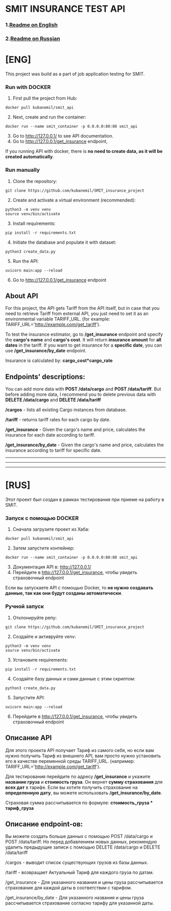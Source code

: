 # SMIT INSURANCE TEST API

### 1.[Readme on English](#eng)
### 2.[Readme on Russian](#rus)


# <a name='eng'>[ENG]</a>
This project was build as a part of job application testing for SMIT.

### Run with DOCKER
1. First pull the project from Hub:
```shell
docker pull kubanemil/smit_api
``` 

2. Next, create and run the container:
```shell
docker run --name smit_container -p 0.0.0.0:80:80 smit_api
```
3. Go to http://127.0.0.1/ to see API documentation.
4. Go to http://127.0.0.1/get_insurance endpoint,

If you running API with docker, there is <b>no need to create data, 
as it will be created automatically</b>.

### Run manually
1. Clone the repository:
```shell
git clone https://github.com/kubanemil/SMIT_insurance_project
```
2. Create and activate a virtual environment (recommended):
```shell
python3 -m venv venv
source venv/bin/activate
```
3. Install requirements:
```shell
pip install -r requirements.txt
```
4. Initiate the database and populate it with dataset:
```shell
python3 create_data.py
```
5. Run the API:
```shell
uvicorn main:app --reload
```
6. Go to http://127.0.0.1/get_insurance endpoint


## About API
For this project, the API gets Tariff from the API itself, but in case that 
you need to retrieve Tariff from external API, you just need to set it as 
an environmental variable TARIFF_URL.
(for example: TARIFF_URL='http://example.com/get_tariff').

To test the insurance estimator, go to <b>/get_insurance</b> endpoint and 
specify the <b>cargo's name</b> and <b>cargo's cost</b>.
It will return <b>insurance amount</b> for <b>all dates</b> in the tariff.
If you want to get insurance for a <b>specific date</b>, you can use <b>/get_insurance/by_date</b>
endpoint.

Insurance is calculated by: <b>cargo_cost*cargo_rate</b>

## Endpoints' descriptions:

You can add more data with **POST /data/cargo** and **POST /data/tariff**. But before adding more data, I 
recommend you to delete previous data with **DELETE /data/cargo** and **DELETE /data/tariff**

**/cargos** - lists all existing Cargo instances from database.

**/tariff** - returns tariff rates for each cargo by date.

**/get_insurance** - Given the cargo's name and price, calculates the insurance 
for each date according to tariff.

**/get_insurance/by_date** - Given the cargo's name and price, calculates 
the insurance according to tariff for specific date.



----

----

----

# <a name='rus'>[RUS]</a>

Этот проект был создан в рамках тестирования при приеме на работу в SMIT.

### Запуск с помощью DOCKER
1. Сначала загрузите проект из Хаба:
```shell
docker pull kubanemil/smit_api
```
2. Затем запустите контейнер:
```shell
docker run --name smit_container -p 0.0.0.0:80:80 smit_api
```
3. Документация API в: http://127.0.0.1/
4. Перейдите в http://127.0.0.1/get_insurance, чтобы увидеть страховочный endpoint


Если вы запускаете API с помощью Docker, то <b>не нужно создавать данные, так как они будут созданы автоматически</b>.

### Ручной запуск
1. Отклонируйте репу:
```shell
git clone https://github.com/kubanemil/SMIT_insurance_project
```
2. Создайте и активруйте venv:
```shell
python3 -m venv venv
source venv/bin/activate
```
3. Установите requirements:
```shell
pip install -r requirements.txt
```
4. Создайте базу данных и сами данные с этим скриптом:
```shell
python3 create_data.py
```
5. Запустите API:
```shell
uvicorn main:app --reload
```
6. Перейдите в http://127.0.0.1/get_insurance, чтобы увидеть страховочный endpoint


## Описание API
Для этого проекта API получает Тариф из самого себя, 
но если вам нужно получить Тариф из внешнего API, 
вам просто нужно установить его в качестве переменной среды TARIFF_URL.
(например: TARIFF_URL='http://example.com/get_tariff').

Для тестирования перейдите по адресу <b>/get_insurance</b> и укажите 
<b>название груза</b> и <b>стоимость груза</b>.
Он вернет <b>сумму страхования</b> для <b>всех дат</b> в тарифе.
Если вы хотите получить страхование на <b>определенную дату</b>, 
вы можете использовать <b>/get_insurance/by_date</b>.

Страховая сумма рассчитывается по формуле: <b>стоимость_груза * тариф_груза</b>

## Описание endpoint-ов:
Вы можете создать больше данных с помощью POST /data/cargo и POST /data/tariff. 
Но перед добавлением новых данных,
рекомендую удалить предыдущие записи с помощью DELETE /data/cargo и DELETE /data/tariff

/cargos - выводит список существующих грузов из базы данных.

/tariff - возвращает Актуальный Тариф для каждого груза по датам.

/get_insurance - Для указанного названия и цены груза рассчитывается страхование 
для каждой даты в соответствии с тарифом.

/get_insurance/by_date - Для указанного названия и цены груза рассчитывается 
страхование согласно тарифу для указанной даты.
